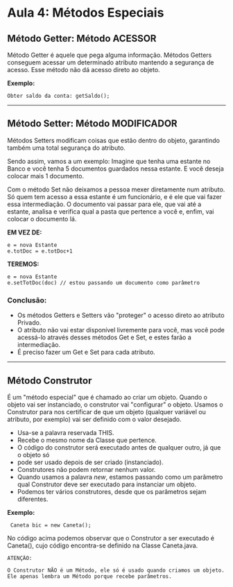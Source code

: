 <h1> Aula 4: Métodos Especiais </h1>

<h2>Método Getter: Método ACESSOR</h2>

Método Getter é aquele que pega alguma informação. Métodos Getters conseguem acessar um 
determinado atributo mantendo a segurança de acesso. Esse método não dá acesso direto 
ao objeto.

<b>Exemplo:</b>

    Obter saldo da conta: getSaldo();
_________________________________________________________________________
<h2>Método Setter: Método MODIFICADOR</h2>

Métodos Setters modificam coisas que estão dentro do objeto, garantindo também uma total 
segurança do atributo. 

Sendo assim, vamos a um exemplo: Imagine que tenha uma estante no Banco e você tenha 5 
documentos guardados nessa estante. E você deseja colocar mais 1 documento.

Com o método Set não deixamos a pessoa mexer diretamente num atributo. Só quem tem acesso 
a essa estante é um funcionário, e é ele que vai fazer essa intermediação. O documento vai 
passar para ele, que vai até a estante, analisa e verifica qual a pasta que pertence a você 
e, enfim, vai colocar o documento lá.

<b>EM VEZ DE:</b>

    e = nova Estante
    e.totDoc = e.totDoc+1

 <b>TEREMOS:</b>

    e = nova Estante
    e.setTotDoc(doc) // estou passando um documento como parâmetro

<h3>Conclusão: </h3>
        
- Os métodos Getters e Setters vão "proteger" o acesso direto ao atributo Privado.
- O atributo não vai estar disponível livremente para você, mas você pode acessá-lo 
através desses métodos Get e Set, e estes farão a intermediação. 
- É preciso fazer um Get e Set para cada atributo.      
_________________________________________________________________________        
<h2>Método Construtor </h2>

É um "método especial" que é chamado ao criar um objeto. Quando o objeto vai ser 
instanciado, o construtor vai "configurar" o objeto. Usamos o Construtor para nos
certificar de que um objeto (qualquer variável ou atributo, por exemplo) vai ser 
definido com o valor desejado.

- Usa-se a palavra reservada THIS.
- Recebe o mesmo nome da Classe que pertence.
- O código do construtor será executado antes de qualquer outro, já que o objeto só 
- pode ser usado depois de ser criado (instanciado).
- Construtores não podem retornar nenhum valor.
- Quando usamos a palavra _new_, estamos passando como um parâmetro qual Construtor 
deve ser executado para instanciar um objeto.
- Podemos ter vários construtores, desde que os parâmetros sejam diferentes.

<b>Exemplo: </b>

     Caneta bic = new Caneta();
 
 No código acima podemos observar que o Construtor a ser executado é Caneta(), cujo 
 código encontra-se definido na Classe Caneta.java.
    

    ATENÇÃO:
    
    O Construtor NÃO é um Método, ele só é usado quando criamos um objeto. 
    Ele apenas lembra um Método porque recebe parâmetros.



